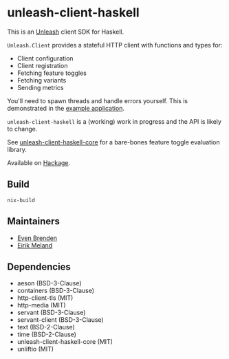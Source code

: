 # unleash-client-haskell

This is an [Unleash](https://www.getunleash.io/) client SDK for Haskell.

`Unleash.Client` provides a stateful HTTP client with functions and types for:

- Client configuration
- Client registration
- Fetching feature toggles
- Fetching variants
- Sending metrics

You'll need to spawn threads and handle errors yourself. This is demonstrated in the [example application](example/Main.hs).

`unleash-client-haskell` is a (working) work in progress and the API is likely to change.

See [unleash-client-haskell-core](https://github.com/finn-no/unleash-client-haskell-core) for a bare-bones feature toggle evaluation library.

Available on [Hackage](https://hackage.haskell.org/package/unleash-client-haskell).

## Build

```
nix-build
```

## Maintainers

- [Even Brenden](mailto:uch@anythingexternal.com)
- [Eirik Meland](mailto:eirik.meland@gmail.com)

## Dependencies

- aeson (BSD-3-Clause)
- containers (BSD-3-Clause)
- http-client-tls (MIT)
- http-media (MIT)
- servant (BSD-3-Clause)
- servant-client (BSD-3-Clause)
- text (BSD-2-Clause)
- time (BSD-2-Clause)
- unleash-client-haskell-core (MIT)
- unliftio (MIT)

